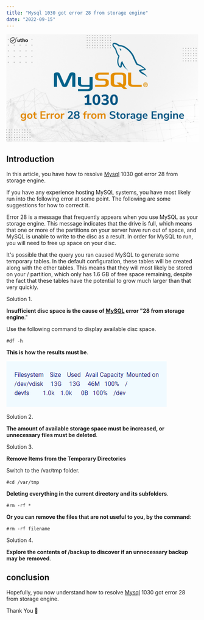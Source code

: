 ```yaml
---
title: "Mysql 1030 got error 28 from storage engine"
date: "2022-09-15"
---
```


![Mysql 1030 got error 28 from storage engine](images/Mysql-1030-got-error-28-from-storage-engine_utho.jpg)

## Introduction

In this article, you have how to resolve [Mysql](https://en.wikipedia.org/wiki/MySQL) 1030 got error 28 from storage engine.

If you have any experience hosting MySQL systems, you have most likely run into the following error at some point. The following are some suggestions for how to correct it.

Error 28 is a message that frequently appears when you use MySQL as your storage engine. This message indicates that the drive is full, which means that one or more of the partitions on your server have run out of space, and MySQL is unable to write to the disc as a result. In order for MySQL to run, you will need to free up space on your disc.

It's possible that the query you ran caused MySQL to generate some temporary tables. In the default configuration, these tables will be created along with the other tables. This means that they will most likely be stored on your / partition, which only has 1.6 GB of free space remaining, despite the fact that these tables have the potential to grow much larger than that very quickly.

Solution 1.

**Insufficient disc space is the cause of [MySQL](https://utho.com/docs/tutorial/how-do-we-install-mysql-workbench-on-ubuntu-18-04/) error "28 from storage engine**."

Use the following command to display available disc space.

```
#df -h
```

**This is how the results must be**.

![command output](images/result.png)

Solution 2.

**The amount of available storage space must be increased, or unnecessary files must be deleted**.

Solution 3.

**Remove Items from the Temporary Directories**

Switch to the /var/tmp folder.

```
#cd /var/tmp
```

**Deleting everything in the current directory and its subfolders**.

```
#rm -rf *
```

**Or you can remove the files that are not useful to you, by the command**:

```
#rm -rf filename
```

Solution 4.

**Explore the contents of /backup to discover if an unnecessary backup may be removed**.

## conclusion

Hopefully, you now understand how to resolve [Mysql](https://en.wikipedia.org/wiki/MySQL) 1030 got error 28 from storage engine.

Thank You 🙂
